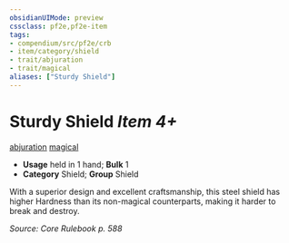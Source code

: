 ```yaml
---
obsidianUIMode: preview
cssclass: pf2e,pf2e-item
tags:
- compendium/src/pf2e/crb
- item/category/shield
- trait/abjuration
- trait/magical
aliases: ["Sturdy Shield"]
---
```

# Sturdy Shield *Item 4+*  
[abjuration](../../../Rules/traits/abjuration.md)  [magical](../../../Rules/traits/magical.md)  

- **Usage** held in 1 hand; **Bulk** 1
- **Category** Shield; **Group** Shield 

With a superior design and excellent craftsmanship, this steel shield has higher Hardness than its non-magical counterparts, making it harder to break and destroy.

*Source: Core Rulebook p. 588*